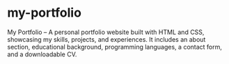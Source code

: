 # my-portfolio
My Portfolio – A personal portfolio website built with HTML and CSS,  showcasing my skills, projects, and experiences. It includes an about section, educational background, programming languages, a contact form, and a downloadable CV.
